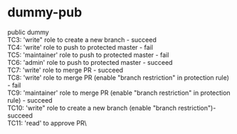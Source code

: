 # dummy-pub
public dummy \
TC3: 'write" role to create a new branch - succeed\
TC4: 'write' role to push to protected master - fail\
TC5: 'maintainer' role to push to protected master - fail \
TC6: 'admin' role to push to protected master - succeed \
TC7: 'write' role to merge PR - succeed \
TC8: 'write' role to merge PR (enable "branch restriction" in protection rule) - fail \
TC9: 'maintainer' role to merge PR (enable "branch restriction" in protection rule) - succeed \
TC10: 'write" role to create a new branch (enable "branch restriction")- succeed\
TC11: 'read' to approve PR\
